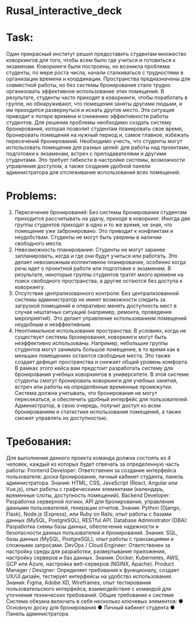 # Rusal_interactive_deck
# Task: 
Один прекрасный институт решил предоставить студентам множество коворкингов для 
того, чтобы всем было где учиться и готовиться к экзаменам. Коворкинги были 
построены, но возникла проблема: студенты, по мере роста числа, начали сталкиваться 
с трудностями в организации времени и координации. Пространства предназначены 
для совместной работы, но без системы бронирования стало трудно организовать 
эффективное использование этих помещений. В результате, студенты часто приходят 
в коворкинги, чтобы поработать в группе, но обнаруживают, что помещения заняты 
другими людьми, и им приходится развернуться и искать другое место. Эта ситуация 
приводит к потере времени и снижению эффективности работы студентов. 
Для решения проблемы необходимо создать систему бронирования, которая позволит 
студентам планировать свое время, бронировать помещения на нужный период и, 
самое главное, избежать пересечений бронирований. Необходимо учесть, что студенты 
могут использовать помещение для разных целей: для работы над проектами, 
подготовки к экзаменам, встреч с преподавателями и другими студентами. Это требует 
гибкости в настройке системы, возможности управления доступом, а также создания 
удобной панели администратора для отслеживания использования всех помещений. 
# Problems:
1. Пересечение бронирований: 
Без системы бронирования студентам приходится рассчитывать на удачу, приходя в 
коворкинг. Иногда две группы студентов приходят в одно и то же время, не зная, что 
помещение уже забронировано. Это приводит к конфликтам и неудобствам. Студенты 
не могут быть уверены в наличии свободного места. 
2. Невозможность планирования: 
Студенты не могут заранее запланировать, когда и где они будут учиться или работать. 
Это делает невозможным коллективное планирование, особенно когда речь идет о 
проектной работе или подготовке к экзаменам. В результате, некоторые группы 
студентов тратят много времени на поиск свободного пространства, а другие остаются 
без доступа к коворкингу. 
3. Отсутствие централизованного контроля: 
Без централизованной системы администратор не имеет возможности следить за 
загрузкой помещений и оперативно менять доступность мест в случае нештатных 
ситуаций (например, ремонта, проведения мероприятий). Это делает управление 
использованием помещений неудобным и неэффективным. 
4. Неоптимальное использование пространства: 
В условиях, когда не существует системы бронирования, коворкинги могут быть 
неэффективно использованы. Например, небольшие группы студентов могут занимать 
большое помещение, в то время как в меньших помещениях остаются свободные места. 
Это также создает дефицит пространства и снижает общий уровень комфорта. 
В рамках этого кейса вам предстоит разработать систему для бронирования учебных 
коворкингов в университете. В этой системе студенты смогут бронировать коворкинги 
для учебных занятий, встреч или работы на определённые временные промежутки. 
Система должна учитывать, что бронирования не могут пересекаться, и обеспечить 
удобный интерфейс для пользователей. Администратор, в свою очередь, получит 
доступ ко всем бронированиям и статистике использования помещений, а также сможет 
управлять их доступностью.

# Требования:
Для выполнения данного проекта команда должна состоять из 4 человек, каждый из 
которых будет отвечать за определенную часть работы: 
Frontend Developer: 
Ответственен за создание интерфейса пользователя: доска бронирования, личный 
кабинет студента, панель администратора. 
Знания: HTML, CSS, JavaScript (React, Angular или Vue.js), опыт работы с графическими 
элементами (календарь, временные слоты, доступность помещений). 
Backend Developer: 
Разработка серверной логики, API для бронирования, управления данными 
пользователей, генерации отчетов. 
Знания: Python (Django, Flask), Node.js (Express), или Ruby on Rails; опыт работы с 
базами данных (MySQL, PostgreSQL), RESTful API. 
Database Administrator (DBA): 
Разработка схемы базы данных, обеспечение надежности и безопасности данных 
пользователей и бронирований. 
Знания: SQL, базы данных (MySQL, PostgreSQL), опыт работы с транзакциями и 
сложными запросами. 
DevOps / Cloud Engineer: 
Ответственен за настройку среды для разработки, развертывание приложения, 
настройку серверов и баз данных. 
Знания: Docker, Kubernetes, AWS, GCP или Azure, настройка веб-серверов (NGINX, 
Apache). 
Product Manager / Designer: 
Определяет требования к функционалу, создает UX/UI дизайн, тестирует интерфейсы 
на удобство использования. 
Знания: Figma, Adobe XD, Wireframes, опыт тестирования пользовательского 
интерфейса, взаимодействие с командой для уточнения технических требований. 
Общие требования к системе 
Система обязана включать в себя несколько ключевых элементов: 
● Основную доску для бронирования 
● Личный кабинет студента 
● Панель администратора.
